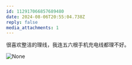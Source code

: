 ```yaml
---
id: 112917066857689480
date: 2024-08-06T20:55:04.738Z
reply: false
media_attachments: 1
---
```


很喜欢整洁的理线，我连五六根手机充电线都理不好。

![None](https://files.e5n.cc/media_attachments/files/112/917/065/661/793/120/original/1da0d17719ba01a1.jpg)
